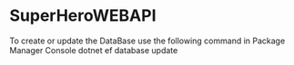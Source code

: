 # SuperHeroWEBAPI
To create or update the DataBase use the following command in Package Manager Console 
dotnet ef database update
